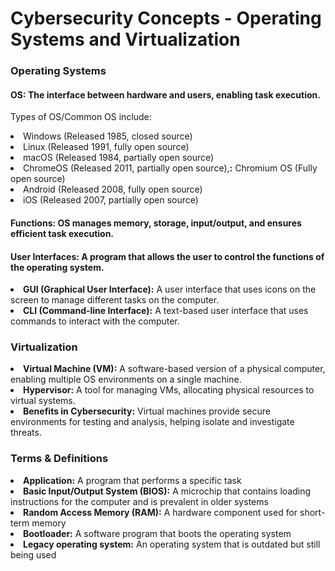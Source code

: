 

<h1>Cybersecurity Concepts - Operating Systems and Virtualization</h1>

<h3>Operating Systems</h3>
<h4>OS: The interface between hardware and users, enabling task execution.</h4>
<p>Types of OS/Common OS include: 
  <li>Windows (Released 1985, closed source)</li> 
  <li>Linux (Released 1991, fully open source)</li> 
  <li>macOS (Released 1984, partially open source)</li> 
  <li>ChromeOS (Released 2011, partially open source),<b>:</b> Chromium OS (Fully open source)</li> 
  <li>Android (Released 2008, fully open source)</li> 
  <li>iOS (Released 2007, partially open source)</li>
</p>
<h4><strong>Functions:</strong> OS manages memory, storage, input/output, and ensures efficient task execution.</h4>

<h4>User Interfaces: A program that allows the user to control the functions of the operating system.</h4>
<li><strong>GUI (Graphical User Interface):</strong> A user interface that uses icons on the screen to manage different tasks on the 
computer.</li>
<li><strong>CLI (Command-line Interface):</strong> A text-based user interface that uses commands to interact with the computer.</li>

<h3>Virtualization</h3>
<li><strong>Virtual Machine (VM):</strong> A software-based version of a physical computer, enabling multiple OS environments on a single machine.</li>
<li><strong>Hypervisor:</strong> A tool for managing VMs, allocating physical resources to virtual systems.</li>
<li><strong>Benefits in Cybersecurity:</strong> Virtual machines provide secure environments for testing and analysis, helping isolate and investigate threats.</li>

<h3>Terms & Definitions</h3>
<li><strong>Application:</strong> A program that performs a specific task</li>
<li><strong>Basic Input/Output System (BIOS):</strong> A microchip that contains loading instructions for the computer and is 
prevalent in older systems</li>
<li><strong>Random Access Memory (RAM):</strong> A hardware component used for short-term memory</li>
<li><strong>Bootloader:</strong> A software program that boots the operating system</li>
<li><strong>Legacy operating system:</strong> An operating system that is outdated but still being used</li>
